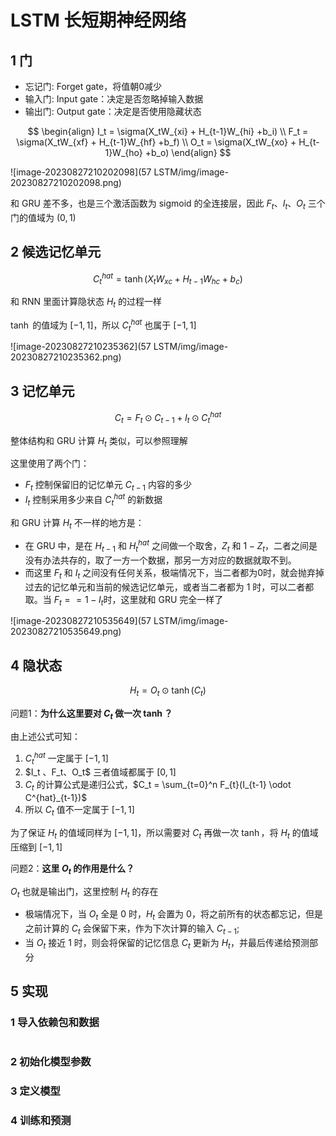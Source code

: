 # LSTM 长短期神经网络

## 1 门

+   忘记门: Forget gate，将值朝0减少
+   输入门: Input gate：决定是否忽略掉输入数据
+   输出门: Output gate：决定是否使用隐藏状态

$$
\begin{align}
I_t = \sigma(X_tW_{xi} + H_{t-1}W_{hi} +b_i) \\
F_t = \sigma(X_tW_{xf} + H_{t-1}W_{hf} +b_f) \\
O_t = \sigma(X_tW_{xo} + H_{t-1}W_{ho} +b_o)
\end{align}
$$

![image-20230827210202098](57 LSTM/img/image-20230827210202098.png)

和 GRU 差不多，也是三个激活函数为 sigmoid 的全连接层，因此 $F_t$、$I_t$、$O_t$ 三个门的值域为 $(0, 1)$

## 2 候选记忆单元

$$
C^{hat}_t = \tanh (X_tW_{xc} + H_{t-1} W_{hc} + b_c)
$$

和 RNN 里面计算隐状态 $H_t$ 的过程一样

$\tanh$ 的值域为 $[-1, 1]$，所以 $C^{hat}_t$ 也属于 $[-1, 1]$

![image-20230827210235362](57 LSTM/img/image-20230827210235362.png)

## 3 记忆单元

$$
C_t = F_t \odot C_{t-1} + I_t \odot C^{hat}_t
$$

整体结构和 GRU 计算 $H_t$ 类似，可以参照理解

这里使用了两个门：

+   $F_t$ 控制保留旧的记忆单元 $C_{t-1}$ 内容的多少
+   $I_t$ 控制采用多少来自 $C^{hat}_t$ 的新数据

和 GRU 计算 $H_t$ 不一样的地方是：

+   在 GRU 中，是在 $H_{t-1}$ 和  $H^{hat}_t$ 之间做一个取舍，$Z_t$ 和 $1 - Z_t$，二者之间是没有办法共存的，取了一方一个数据，那另一方对应的数据就取不到。
+   而这里 $F_t$ 和 $I_t$ 之间没有任何关系，极端情况下，当二者都为0时，就会抛弃掉过去的记忆单元和当前的候选记忆单元，或者当二者都为 1 时，可以二者都取。当 $F_t == 1-I_t$时，这里就和 GRU 完全一样了



![image-20230827210535649](57 LSTM/img/image-20230827210535649.png)

## 4 隐状态

$$
H_t = O_t \odot \tanh(C_t)
$$

问题1：**为什么这里要对 $C_t$ 做一次 $\tanh$？**

由上述公式可知：

1.   $C^{hat}_t$ 一定属于 $[-1 ,1]$
2.   $I_t $、$F_t$、$O_t$ 三者值域都属于 $[0, 1]$
3.   $C_t$ 的计算公式是递归公式，$C_t = \sum_{t=0}^n F_{t}(I_{t-1} \odot C^{hat}_{t-1})$
4.   所以 $C_t$ 值不一定属于 $[-1, 1]$

为了保证 $H_t$ 的值域同样为 $[-1,1]$，所以需要对 $C_t$ 再做一次 $\tanh$，将 $H_t$ 的值域压缩到 $[-1, 1]$ 

问题2：**这里 $O_t$ 的作用是什么？**

$O_t$ 也就是输出门，这里控制 $H_t$ 的存在

+   极端情况下，当 $O_t$ 全是 0 时，$H_t$ 会置为 0，将之前所有的状态都忘记，但是之前计算的 $C_{t}$ 会保留下来，作为下次计算的输入 $C_{t-1}$;
+   当 $O_t$ 接近 1 时，则会将保留的记忆信息 $C_{t}$ 更新为 $H_t$，并最后传递给预测部分

## 5 实现

### 1 导入依赖包和数据

```python
```

### 2 初始化模型参数

### 3 定义模型

### 4 训练和预测



